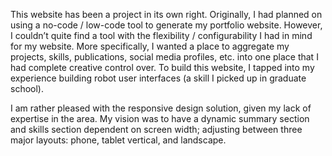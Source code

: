 This website has been a project in its own right. Originally, I had planned on using a no-code / low-code tool to generate my portfolio website. However, I couldn’t quite find a tool with the flexibility / configurability I had in mind for my website. More specifically, I wanted a place to aggregate my projects, skills, publications, social media profiles, etc. into one place that I had complete creative control over. To build this website, I tapped into my experience building robot user interfaces (a skill I picked up in graduate school). 

I am rather pleased with the responsive design solution, given my lack of expertise in the area. My vision was to have a dynamic summary section and skills section dependent on screen width; adjusting between three major layouts: phone, tablet vertical, and landscape. 